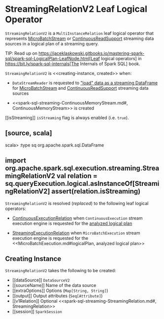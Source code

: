 # StreamingRelationV2 Leaf Logical Operator

`StreamingRelationV2` is a `MultiInstanceRelation` leaf logical operator that represents [MicroBatchStream](MicroBatchStream.md) or [ContinuousReadSupport](ContinuousReadSupport.md) streaming data sources in a logical plan of a streaming query.

TIP: Read up on https://jaceklaskowski.gitbooks.io/mastering-spark-sql/spark-sql-LogicalPlan-LeafNode.html[Leaf logical operators] in https://bit.ly/spark-sql-internals[The Internals of Spark SQL] book.

`StreamingRelationV2` is <<creating-instance, created>> when:

* `DataStreamReader` is requested to ["load" data as a streaming DataFrame](DataStreamReader.md#load) for [MicroBatchStream](MicroBatchStream.md) and [ContinuousReadSupport](ContinuousReadSupport.md) streaming data sources

* <<spark-sql-streaming-ContinuousMemoryStream.md#, ContinuousMemoryStream>> is created

[[isStreaming]]
`isStreaming` flag is always enabled (i.e. `true`).

[source, scala]
----
scala> :type sq
org.apache.spark.sql.DataFrame

import org.apache.spark.sql.execution.streaming.StreamingRelationV2
val relation = sq.queryExecution.logical.asInstanceOf[StreamingRelationV2]
assert(relation.isStreaming)
----

`StreamingRelationV2` is resolved (_replaced_) to the following leaf logical operators:

* [ContinuousExecutionRelation](ContinuousExecutionRelation.md) when `ContinuousExecution` stream execution engine is requested for the [analyzed logical plan](ContinuousExecution.md#logicalPlan)

* [StreamingExecutionRelation](StreamingExecutionRelation.md) when `MicroBatchExecution` stream execution engine is requested for the <<MicroBatchExecution.md#logicalPlan, analyzed logical plan>>

## Creating Instance

`StreamingRelationV2` takes the following to be created:

* [[dataSource]] `DataSourceV2`
* [[sourceName]] Name of the data source
* [[extraOptions]] Options (`Map[String, String]`)
* [[output]] Output attributes (`Seq[Attribute]`)
* [[v1Relation]] Optional <<spark-sql-streaming-StreamingRelation.md#, StreamingRelation>>
* [[session]] `SparkSession`
